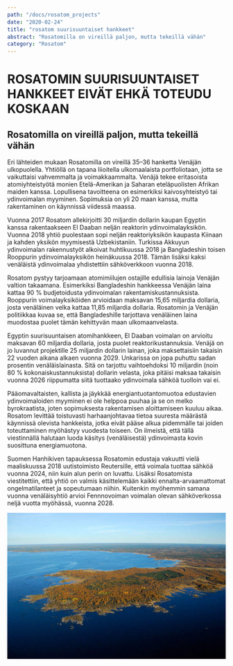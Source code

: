 ```yaml
---
path: "/docs/rosatom_projects"
date: "2020-02-24"
title: "rosatom suurisuuntaiset hankkeet"
abstract: "Rosatomilla on vireillä paljon, mutta tekeillä vähän"
category: "Rosatom"
---
```


# ROSATOMIN SUURISUUNTAISET HANKKEET EIVÄT EHKÄ TOTEUDU KOSKAAN

## Rosatomilla on vireillä paljon, mutta tekeillä vähän
Eri lähteiden mukaan Rosatomilla on vireillä 35–36 hanketta Venäjän ulkopuolella. Yhtiöllä on tapana liioitella ulkomaalaista portfoliotaan, jotta se vaikuttaisi vahvemmalta ja voimakkaammalta. Venäjä tekee eritasoista atomiyhteistyötä monien Etelä-Amerikan ja Saharan eteläpuolisten Afrikan maiden kanssa. Lopullisena tavoitteena on esimerkiksi kaivosyhteistyö tai ydinvoimalan myyminen. Sopimuksia on yli 20 maan kanssa, mutta rakentaminen on käynnissä viidessä maassa.

Vuonna 2017 Rosatom allekirjoitti 30 miljardin dollarin kaupan Egyptin kanssa rakentaakseen El Daaban neljän reaktorin ydinvoimalayksikön. Vuonna 2018 yhtiö puolestaan sopi neljän reaktoriyksikön kaupasta Kiinaan ja kahden yksikön myymisestä Uzbekistaniin. Turkissa Akkuyun ydinvoimalan rakennustyöt alkoivat huhtikuussa 2018 ja Bangladeshin toisen Rooppurin ydinvoimalayksikön heinäkuussa 2018. Tämän lisäksi kaksi venäläistä ydinvoimalaa yhdistettiin sähköverkkoon vuonna 2018.

Rosatom pystyy tarjoamaan atomimiilujen ostajille edullisia lainoja Venäjän valtion takaamana.  Esimerkiksi Bangladeshin hankkeessa Venäjän laina kattaa 90 % budjetoidusta ydinvoimalan rakentamiskustannuksista. Rooppurin voimalayksiköiden arvioidaan maksavan 15,65 miljardia dollaria, josta venäläinen velka kattaa 11,85 miljardia dollaria. Rosatomin ja Venäjän politiikkaa kuvaa se, että Bangladeshille tarjottava venäläinen laina muodostaa puolet tämän kehittyvän maan ulkomaanvelasta.

Egyptin suurisuuntaisen atomihankkeen, El Daaban voimalan on arvioitu maksavan 60 miljardia dollaria, josta puolet reaktorikustannuksia. Venäjä on jo luvannut projektille 25 miljardin dollarin lainan, joka maksettaisiin takaisin 22 vuoden aikana alkaen vuonna 2029. Unkarissa on jopa puhuttu sadan prosentin venäläislainasta. Sitä on tarjottu vaihtoehdoksi 10 miljardin (noin 80 % kokonaiskustannuksista) dollarin velasta, joka pitäisi maksaa takaisin vuonna 2026 riippumatta siitä tuottaako ydinvoimala sähköä tuolloin vai ei. 

Pääomavaltaisten, kallista ja jäykkää energiantuotantomuotoa edustavien ydinvoimaloiden myyminen ei ole helppoa puuhaa ja se on melko byrokraatista, joten sopimuksesta rakentamisen aloittamiseen kuuluu aikaa. Rosatom levittää toistuvasti harhaanjohtavaa tietoa suuresta määrästä käynnissä olevista hankkeista, jotka eivät pääse alkua pidemmälle tai joiden toteuttaminen myöhästyy vuodesta toiseen. On ilmeistä, että tällä viestinnällä halutaan luoda käsitys (venäläisestä) ydinvoimasta kovin suosittuna energiamuotona.

Suomen Hanhikiven tapauksessa Rosatomin edustaja vakuutti vielä maaliskuussa 2018 uutistoimisto Reutersille, että voimala tuottaa sähköä vuonna 2024, niin kuin alun perin on luvattu. Lisäksi Rosatomista viestitettiin, että yhtiö on valmis käsittelemään kaikki ennalta-arvaamattomat ongelmatilanteet ja sopeutumaan niihin. Kuitenkin myöhemmin samana vuonna venäläisyhtiö arvioi Fennnovoiman voimalan olevan sähköverkossa neljä vuotta myöhässä, vuonna 2028.

![hanhikivi](./images/hanhikivi.jpg)
